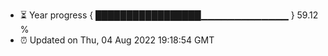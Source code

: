 - ⏳ Year progress { █████████████████▁▁▁▁▁▁▁▁▁▁▁▁▁ } 59.12 %
- ⏰ Updated on Thu, 04 Aug 2022 19:18:54 GMT


